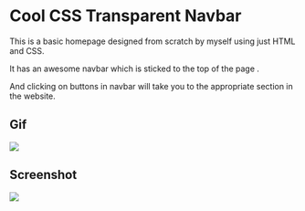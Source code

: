# Cool CSS Transparent Navbar

This is a basic homepage designed from scratch by myself using just HTML and CSS.

It has an awesome navbar which is sticked to the top of the page .
 
And clicking on buttons in navbar will take you to the appropriate section in the website.


## Gif
![](https://github.com/sasidharansd/Scrollable-Website-Home/blob/master/assets/parallex_gif.gif)

## Screenshot
![](https://github.com/sasidharansd/Scrollable-Website-Home/blob/master/assets/screenshot.png)
